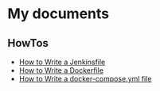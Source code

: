 # My documents

## HowTos

- [How to Write a Jenkinsfile](HowTo/HowTo-Write-Jenkinsfile.md)
- [How to Write a Dockerfile](HowTo/HowTo-Write-Dockerfile.md)
- [How to Write a docker-compose.yml file](HowTo/HowTo-Write-DockerCompose.md)
